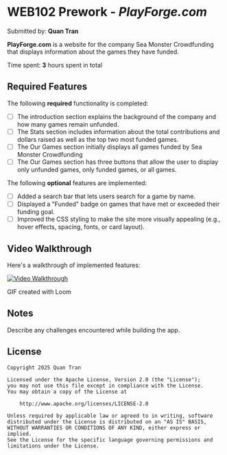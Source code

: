 # WEB102 Prework - *PlayForge.com*

Submitted by: **Quan Tran**

**PlayForge.com** is a website for the company Sea Monster Crowdfunding that displays information about the games they have funded.

Time spent: **3** hours spent in total

## Required Features

The following **required** functionality is completed:

* [ ] The introduction section explains the background of the company and how many games remain unfunded.
* [ ] The Stats section includes information about the total contributions and dollars raised as well as the top two most funded games.
* [ ] The Our Games section initially displays all games funded by Sea Monster Crowdfunding
* [ ] The Our Games section has three buttons that allow the user to display only unfunded games, only funded games, or all games.

The following **optional** features are implemented:

* [ ] Added a search bar that lets users search for a game by name.
* [ ] Displayed a "Funded" badge on games that have met or exceeded their funding goal.
* [ ] Improved the CSS styling to make the site more visually appealing (e.g., hover effects, spacing, fonts, or card layout).

## Video Walkthrough

Here's a walkthrough of implemented features:

<a href="https://www.loom.com/share/ab7941c1ff27488287bd1d0b12040478" target="_blank">
  <img src="http://i.imgur.com/link/to/your/gif/file.gif" title="Video Walkthrough" width="" alt="Video Walkthrough" />
</a>

GIF created with Loom

## Notes

Describe any challenges encountered while building the app.

## License

    Copyright 2025 Quan Tran

    Licensed under the Apache License, Version 2.0 (the "License");
    you may not use this file except in compliance with the License.
    You may obtain a copy of the License at

        http://www.apache.org/licenses/LICENSE-2.0

    Unless required by applicable law or agreed to in writing, software
    distributed under the License is distributed on an "AS IS" BASIS,
    WITHOUT WARRANTIES OR CONDITIONS OF ANY KIND, either express or implied.
    See the License for the specific language governing permissions and
    limitations under the License.
